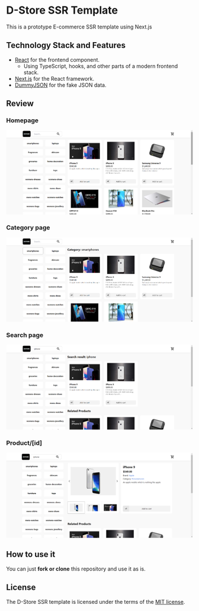 # D-Store SSR Template

This is a prototype E-commerce SSR template using Next.js

## Technology Stack and Features

- [React](https://react.dev) for the frontend component.
  - Using TypeScript, hooks, and other parts of a modern frontend stack.
- [Next.js](https://nextjs.org) for the React framework.
- [DummyJSON](https://dummyjson.com) for the fake JSON data.

## Review

### Homepage

![Homepage](public/images/readme-homepage.png)

### Category page

![Category page](public/images/readme-category-page.png)

### Search page

![Search page](public/images/readme-search-page.png)

### Product/[id]

![Product page](public/images/readme-product-page.png)

## How to use it

You can just **fork or clone** this repository and use it as is.

## License

The D-Store SSR template is licensed under the terms of the [MIT license](/LICENSE).
